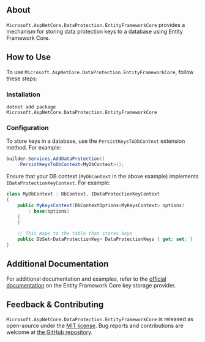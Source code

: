 ## About

`Microsoft.AspNetCore.DataProtection.EntityFrameworkCore` provides a mechanism for storing data protection keys to a database using Entity Framework Core.

## How to Use

To use `Microsoft.AspNetCore.DataProtection.EntityFrameworkCore`, follow these steps:

### Installation

```shell
dotnet add package Microsoft.AspNetCore.DataProtection.EntityFrameworkCore
```

### Configuration

To store keys in a database, use the `PersistKeysToDbContext` extension method. For example:

```csharp
builder.Services.AddDataProtection()
    .PersistKeysToDbContext<MyDbContext>();
```

Ensure that your DB context (`MyDbContext` in the above example) implements `IDataProtectionKeyContext`. For example:

```csharp
class MyDbContext : DbContext, IDataProtectionKeyContext
{
    public MyKeysContext(DbContextOptions<MyKeysContext> options)
        : base(options)
    {
    }

    // This maps to the table that stores keys
    public DbSet<DataProtectionKey> DataProtectionKeys { get; set; }
}
```

## Additional Documentation

For additional documentation and examples, refer to the [official documentation](https://learn.microsoft.com/aspnet/core/security/data-protection/implementation/key-storage-providers#entity-framework-core) on the Entity Framework Core key storage provider.

## Feedback &amp; Contributing

`Microsoft.AspNetCore.DataProtection.EntityFrameworkCore` is released as open-source under the [MIT license](https://licenses.nuget.org/MIT). Bug reports and contributions are welcome at [the GitHub repository](https://github.com/dotnet/aspnetcore).
